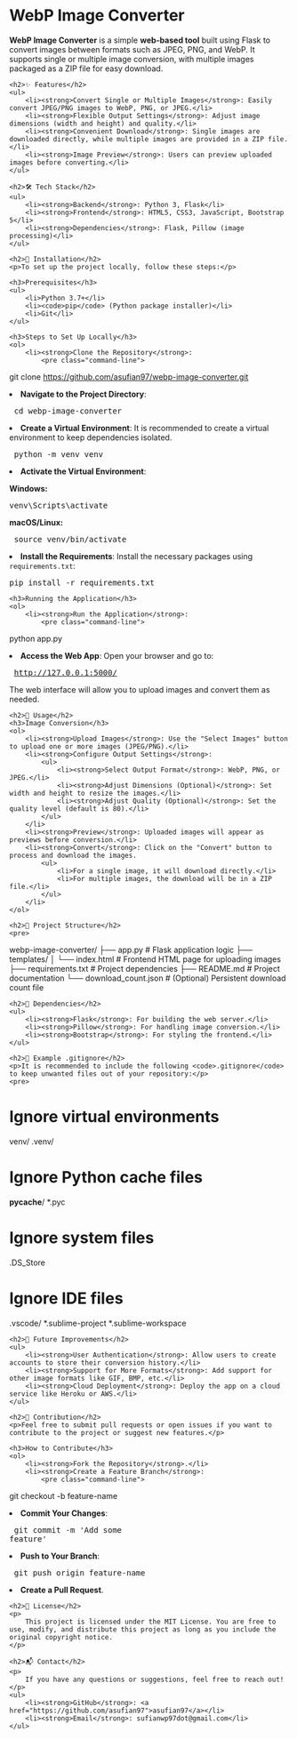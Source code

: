  <h1>WebP Image Converter</h1>
    <p>
        <strong>WebP Image Converter</strong> is a simple <strong>web-based tool</strong> built using Flask to convert images between formats such as JPEG, PNG, and WebP. 
        It supports single or multiple image conversion, with multiple images packaged as a ZIP file for easy download.
    </p>

    <h2>✨ Features</h2>
    <ul>
        <li><strong>Convert Single or Multiple Images</strong>: Easily convert JPEG/PNG images to WebP, PNG, or JPEG.</li>
        <li><strong>Flexible Output Settings</strong>: Adjust image dimensions (width and height) and quality.</li>
        <li><strong>Convenient Download</strong>: Single images are downloaded directly, while multiple images are provided in a ZIP file.</li>
        <li><strong>Image Preview</strong>: Users can preview uploaded images before converting.</li>
    </ul>

    <h2>🛠️ Tech Stack</h2>
    <ul>
        <li><strong>Backend</strong>: Python 3, Flask</li>
        <li><strong>Frontend</strong>: HTML5, CSS3, JavaScript, Bootstrap 5</li>
        <li><strong>Dependencies</strong>: Flask, Pillow (image processing)</li>
    </ul>

    <h2>🚀 Installation</h2>
    <p>To set up the project locally, follow these steps:</p>

    <h3>Prerequisites</h3>
    <ul>
        <li>Python 3.7+</li>
        <li><code>pip</code> (Python package installer)</li>
        <li>Git</li>
    </ul>

    <h3>Steps to Set Up Locally</h3>
    <ol>
        <li><strong>Clone the Repository</strong>:
            <pre class="command-line">
git clone https://github.com/asufian97/webp-image-converter.git
            </pre>
        </li>
        <li><strong>Navigate to the Project Directory</strong>:
            <pre class="command-line">
cd webp-image-converter
            </pre>
        </li>
        <li><strong>Create a Virtual Environment</strong>: It is recommended to create a virtual environment to keep dependencies isolated.
            <pre class="command-line">
python -m venv venv
            </pre>
        </li>
        <li><strong>Activate the Virtual Environment</strong>:
            <p><strong>Windows:</strong></p>
            <pre class="command-line">
venv\Scripts\activate
            </pre>
            <p><strong>macOS/Linux:</strong></p>
            <pre class="command-line">
source venv/bin/activate
            </pre>
        </li>
        <li><strong>Install the Requirements</strong>: Install the necessary packages using <code>requirements.txt</code>:
            <pre class="command-line">
pip install -r requirements.txt
            </pre>
        </li>
    </ol>

    <h3>Running the Application</h3>
    <ol>
        <li><strong>Run the Application</strong>:
            <pre class="command-line">
python app.py
            </pre>
        </li>
        <li><strong>Access the Web App</strong>: Open your browser and go to:
            <pre class="command-line">
http://127.0.0.1:5000/
            </pre>
            <p>The web interface will allow you to upload images and convert them as needed.</p>
        </li>
    </ol>

    <h2>📖 Usage</h2>
    <h3>Image Conversion</h3>
    <ol>
        <li><strong>Upload Images</strong>: Use the "Select Images" button to upload one or more images (JPEG/PNG).</li>
        <li><strong>Configure Output Settings</strong>:
            <ul>
                <li><strong>Select Output Format</strong>: WebP, PNG, or JPEG.</li>
                <li><strong>Adjust Dimensions (Optional)</strong>: Set width and height to resize the images.</li>
                <li><strong>Adjust Quality (Optional)</strong>: Set the quality level (default is 80).</li>
            </ul>
        </li>
        <li><strong>Preview</strong>: Uploaded images will appear as previews before conversion.</li>
        <li><strong>Convert</strong>: Click on the "Convert" button to process and download the images.
            <ul>
                <li>For a single image, it will download directly.</li>
                <li>For multiple images, the download will be in a ZIP file.</li>
            </ul>
        </li>
    </ol>

    <h2>📁 Project Structure</h2>
    <pre>
webp-image-converter/
├── app.py                # Flask application logic
├── templates/
│   └── index.html        # Frontend HTML page for uploading images
├── requirements.txt      # Project dependencies
├── README.md             # Project documentation
└── download_count.json   # (Optional) Persistent download count file
    </pre>

    <h2>🧩 Dependencies</h2>
    <ul>
        <li><strong>Flask</strong>: For building the web server.</li>
        <li><strong>Pillow</strong>: For handling image conversion.</li>
        <li><strong>Bootstrap</strong>: For styling the frontend.</li>
    </ul>

    <h2>📝 Example .gitignore</h2>
    <p>It is recommended to include the following <code>.gitignore</code> to keep unwanted files out of your repository:</p>
    <pre>
# Ignore virtual environments
venv/
.venv/

# Ignore Python cache files
__pycache__/
*.pyc

# Ignore system files
.DS_Store

# Ignore IDE files
.vscode/
*.sublime-project
*.sublime-workspace
    </pre>

    <h2>🔮 Future Improvements</h2>
    <ul>
        <li><strong>User Authentication</strong>: Allow users to create accounts to store their conversion history.</li>
        <li><strong>Support for More Formats</strong>: Add support for other image formats like GIF, BMP, etc.</li>
        <li><strong>Cloud Deployment</strong>: Deploy the app on a cloud service like Heroku or AWS.</li>
    </ul>

    <h2>🤝 Contribution</h2>
    <p>Feel free to submit pull requests or open issues if you want to contribute to the project or suggest new features.</p>

    <h3>How to Contribute</h3>
    <ol>
        <li><strong>Fork the Repository</strong>.</li>
        <li><strong>Create a Feature Branch</strong>:
            <pre class="command-line">
git checkout -b feature-name
            </pre>
        </li>
        <li><strong>Commit Your Changes</strong>:
            <pre class="command-line">
git commit -m 'Add some feature'
            </pre>
        </li>
        <li><strong>Push to Your Branch</strong>:
            <pre class="command-line">
git push origin feature-name
            </pre>
        </li>
        <li><strong>Create a Pull Request</strong>.</li>
    </ol>

    <h2>📄 License</h2>
    <p>
        This project is licensed under the MIT License. You are free to use, modify, and distribute this project as long as you include the original copyright notice.
    </p>

    <h2>📬 Contact</h2>
    <p>
        If you have any questions or suggestions, feel free to reach out!
    </p>
    <ul>
        <li><strong>GitHub</strong>: <a href="https://github.com/asufian97">asufian97</a></li>
        <li><strong>Email</strong>: sufianwp97dot@gmail.com</li>
    </ul>